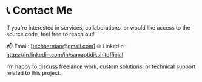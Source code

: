 # 📞 Contact Me
If you're interested in services, collaborations, or would like access to the source code, feel free to reach out!

📬 Email: [techserman@gmail.com]
🌐 LinkedIn : https://in.linkedin.com/in/samaptidikshitofficial

I’m happy to discuss freelance work, custom solutions, or technical support related to this project.
